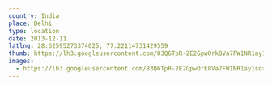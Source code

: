 ```yaml
---
country: India
place: Delhi
type: location
date: 2013-12-11
latlng: 28.62595273374025, 77.22114731429559
thumb: https://lh3.googleusercontent.com/83Q6TpR-2E2GpwOrk8Va7FW1NR1ay1soxDxvQKWb87NN9q8V9qG603o_1jdiC9OMfHk_EYsNxbddS4UI8B6gWtoC0_h2OL-mEA8fwrtMhTSMuej3k9Yp9mmIE4QO0mel6do6GH1mOg
images:
  - https://lh3.googleusercontent.com/83Q6TpR-2E2GpwOrk8Va7FW1NR1ay1soxDxvQKWb87NN9q8V9qG603o_1jdiC9OMfHk_EYsNxbddS4UI8B6gWtoC0_h2OL-mEA8fwrtMhTSMuej3k9Yp9mmIE4QO0mel6do6GH1mOg
---
```

